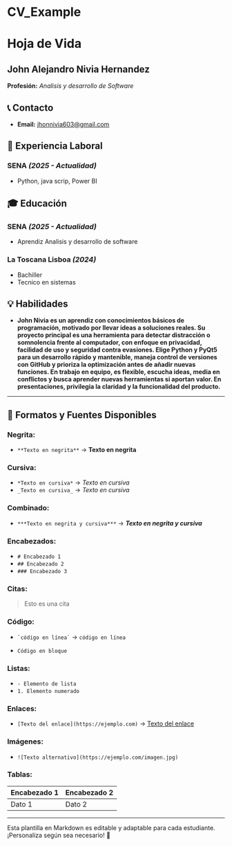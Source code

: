 # CV_Example
# Hoja de Vida

## John Alejandro Nivia Hernandez
**Profesión:** _Analisis y desarrollo de Software_

## 📞 Contacto

- **Email:** [jhonnivia603@gmail.com](jhonnivia603@gmail.com)

## 🏢 Experiencia Laboral
### **SENA** _(2025 - Actualidad)_
- Python, java scrip, Power BI

## 🎓 Educación
### **SENA** _(2025 - Actualidad)_
- Aprendiz Analisis y desarrollo de software
### **La Toscana Lisboa** _(2024)_
-   Bachiller
-   Tecnico en sistemas

## 💡 Habilidades
- **John Nivia es un aprendiz con conocimientos básicos de programación, motivado por llevar ideas a soluciones reales. Su proyecto principal es una herramienta para detectar distracción o somnolencia frente al computador, con enfoque en privacidad, facilidad de uso y seguridad contra evasiones.
Elige Python y PyQt5 para un desarrollo rápido y mantenible, maneja control de versiones con GitHub y prioriza la optimización antes de añadir nuevas funciones. En trabajo en equipo, es flexible, escucha ideas, media en conflictos y busca aprender nuevas herramientas si aportan valor. En presentaciones, privilegia la claridad y la funcionalidad del producto.**
---

## 🎨 Formatos y Fuentes Disponibles

### **Negrita:**
- `**Texto en negrita**` → **Texto en negrita**

### **Cursiva:**
- `*Texto en cursiva*` → *Texto en cursiva*
- `_Texto en cursiva_` → _Texto en cursiva_

### **Combinado:**
- `***Texto en negrita y cursiva***` → ***Texto en negrita y cursiva***

### **Encabezados:**
- `# Encabezado 1`
- `## Encabezado 2`
- `### Encabezado 3`

### **Citas:**
> Esto es una cita

### **Código:**
- `` `código en línea` `` → `código en línea`
- ```
  Código en bloque
  ```

### **Listas:**
- `- Elemento de lista`
- `1. Elemento numerado`

### **Enlaces:**
- `[Texto del enlace](https://ejemplo.com)` → [Texto del enlace](https://ejemplo.com)

### **Imágenes:**
- `![Texto alternativo](https://ejemplo.com/imagen.jpg)`

### **Tablas:**
| Encabezado 1 | Encabezado 2 |
|-------------|-------------|
| Dato 1     | Dato 2      |

---

Esta plantilla en Markdown es editable y adaptable para cada estudiante. ¡Personaliza según sea necesario! 🎯

